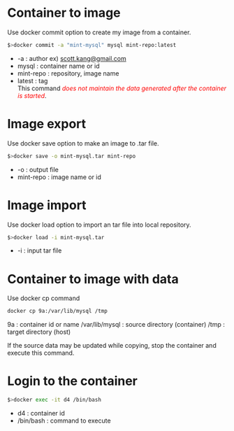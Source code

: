# Container to image
Use docker commit option to create my image from a container.
```bash
$>docker commit -a "mint-mysql" mysql mint-repo:latest
```
* -a : author ex) scott.kang@gmail.com
* mysql : container name or id
* mint-repo : repository, image name
* latest : tag   
This command <i style="color:red">does not maintain the data generated after the container is started</i>.

# Image export
Use docker save option to make an image to .tar file.
```bash
$>docker save -o mint-mysql.tar mint-repo
```
* -o : output file 
* mint-repo : image name or id

# Image import
Use docker load option to import an tar file into local repository.
```bash
$>docker load -i mint-mysql.tar
```

* -i : input tar file

# Container to image with data 

Use docker cp command
```bash
docker cp 9a:/var/lib/mysql /tmp
```
9a : container id or name
/var/lib/mysql : source directory (container)
/tmp : target directory (host)   

If the source data may be updated while copying, stop the container and execute this command.

# Login to the container
```bash
$>docker exec -it d4 /bin/bash
```
* d4 : container id
* /bin/bash : command to execute
